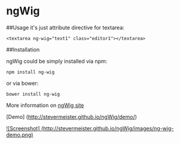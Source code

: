 ngWig
=====

##Usage
it's just attribute directive for textarea:

    <textarea ng-wig="text1" class="editor1"></textarea>

##Installation

ngWig could be simply installed via npm:

    npm install ng-wig

or via bower:

    bower install ng-wig

More information on [ngWig site](http://stevermeister.github.io/ngWig/)

[Demo] (http://stevermeister.github.io/ngWig/demo/)  

[![Screenshot] (http://stevermeister.github.io/ngWig/images/ng-wig-demo.png)](http://stevermeister.github.io/ngWig/demo/)

